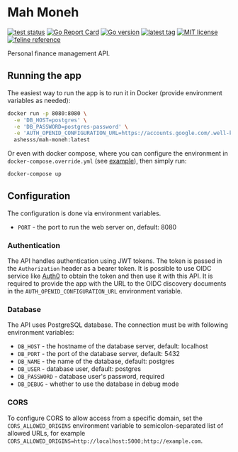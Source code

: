 # Mah Moneh

[![test status](https://github.com/d-ashesss/mah-moneh/workflows/test/badge.svg?branch=main)](https://github.com/d-ashesss/mah-moneh/actions)
[![Go Report Card](https://goreportcard.com/badge/github.com/d-ashesss/mah-moneh)](https://goreportcard.com/report/github.com/d-ashesss/mah-moneh)
[![Go version](https://img.shields.io/github/go-mod/go-version/d-ashesss/mah-moneh)](https://github.com/d-ashesss/mah-moneh/blob/main/go.mod)
[![latest tag](https://img.shields.io/github/v/tag/d-ashesss/mah-moneh?include_prereleases&sort=semver)](https://github.com/d-ashesss/mah-moneh/tags)
[![MIT license](https://img.shields.io/github/license/d-ashesss/mah-moneh?color=blue)](https://opensource.org/licenses/MIT)
[![feline reference](https://img.shields.io/badge/may%20contain%20cat%20fur-%F0%9F%90%88-blueviolet)](https://github.com/d-ashesss/mah-moneh)

Personal finance management API.

## Running the app

The easiest way to run the app is to run it in Docker (provide environment variables as needed):

```bash
docker run -p 8080:8080 \
  -e 'DB_HOST=postgres' \
  -e 'DB_PASSWORD=postgres-password' \
  -e 'AUTH_OPENID_CONFIGURATION_URL=https://accounts.google.com/.well-known/openid-configuration' \
  ashesss/mah-moneh:latest
```

Or even with docker compose, where you can configure the environment in `docker-compose.override.yml` (see [example](https://github.com/d-ashesss/mah-moneh/wiki/example-docker%E2%80%90compose.override.yml)), then simply run:
```bash
docker-compose up
```

## Configuration

The configuration is done via environment variables.

* `PORT` - the port to run the web server on, default: 8080

### Authentication

The API handles authentication using JWT tokens. The token is passed in the `Authorization` header as a bearer token. It is possible to use OIDC service like [Auth0](https://auth0.com) to obtain the token and then use it with this API. It is required to provide the app with the URL to the OIDC discovery documents in the `AUTH_OPENID_CONFIGURATION_URL` environment variable.

### Database

The API uses PostgreSQL database. The connection must be with following environment variables:

* `DB_HOST` - the hostname of the database server, default: localhost
* `DB_PORT` - the port of the database server, default: 5432
* `DB_NAME` - the name of the database, default: postgres
* `DB_USER` - database user, default: postgres
* `DB_PASSWORD` - database user's password, required
* `DB_DEBUG` - whether to use the database in debug mode

### CORS

To configure CORS to allow access from a specific domain, set the `CORS_ALLOWED_ORIGINS` environment variable to semicolon-separated list of allowed URLs,
for example `CORS_ALLOWED_ORIGINS=http://localhost:5000;http://example.com`.
